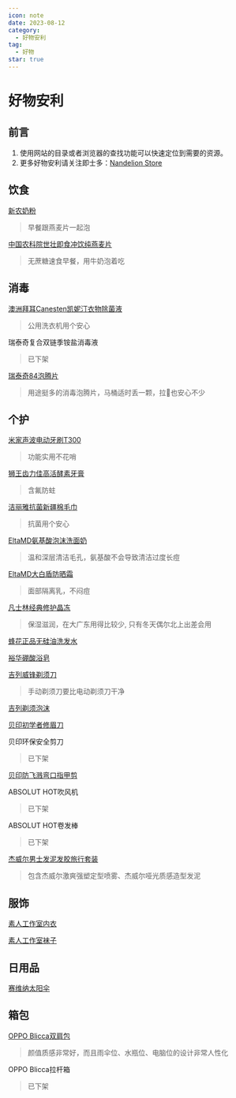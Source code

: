```yaml
---
icon: note
date: 2023-08-12
category:
  - 好物安利
tag:
  - 好物
star: true
---
```


# 好物安利

## 前言

1. 使用网站的目录或者浏览器的查找功能可以快速定位到需要的资源。
2. 更多好物安利请关注即士多：[Nandelion Store](https://m.jstore.site/store/5e881d1a5ededd00186f03ce)

## 饮食

[新农奶粉](https://m.tb.cn/h.52tV1PK)
> 早餐跟燕麦片一起泡

[中国农科院世壮即食冲饮纯燕麦片](https://m.tb.cn/h.52cBWYS)
> 无蔗糖速食早餐，用牛奶泡着吃

## 消毒

[澳洲拜耳Canesten凯妮汀衣物除菌液](https://m.tb.cn/h.5XRxbW4)
> 公用洗衣机用个安心

瑞泰奇复合双链季铵盐消毒液
> 已下架

[瑞泰奇84泡腾片](https://m.tb.cn/h.52XZoLZ?tk=6m3LdwcEDao)
> 用途挺多的消毒泡腾片，马桶适时丢一颗，拉💩也安心不少

## 个护

[米家声波电动牙刷T300](https://m.tb.cn/h.5O5hwxT?tk=B3xxWUatKl7)
> 功能实用不花哨

[狮王齿力佳高活酵素牙膏](https://m.tb.cn/h.5Nf3ux0)
> 含氟防蛀

[洁丽雅抗菌新疆棉毛巾](https://m.tb.cn/h.5mjPyVJ)
> 抗菌用个安心

[EltaMD氨基酸泡沫洗面奶](https://m.tb.cn/h.5NkXlen)
> 温和深层清洁毛孔，氨基酸不会导致清洁过度长痘

[EltaMD大白盾防晒霜](https://m.tb.cn/h.5OlMmfb)
> 面部隔离乳，不闷痘

[凡士林经典修护晶冻](https://m.tb.cn/h.5mXBBGP)
> 保湿滋润，在大广东用得比较少, 只有冬天偶尔北上出差会用

[蜂花正品无硅油洗发水](https://m.tb.cn/h.5mqDNfG)

[裕华硼酸浴皂](https://m.tb.cn/h.5OlGGAL)

[吉列威锋剃须刀](https://m.tb.cn/h.5N4uK7H)
> 手动剃须刀要比电动剃须刀干净

[吉列剃须泡沫](https://m.tb.cn/h.5N9BX7t)

[贝印初学者修眉刀](https://m.tb.cn/h.5mjbN9h)

贝印环保安全剪刀
> 已下架

[贝印防飞溅弯口指甲剪](https://m.tb.cn/h.5O55yVi)

ABSOLUT HOT吹风机
> 已下架

ABSOLUT HOT卷发棒
> 已下架

[杰威尔男士发泥发胶旅行套装](https://m.tb.cn/h.5mXtL6Z)
> 包含杰威尔激爽强塑定型喷雾、杰威尔哑光质感造型发泥

## 服饰

[素人工作室内衣](https://m.tb.cn/h.5mjkkHb?tk=5BDYWUZZGMG)

[素人工作室袜子](https://m.tb.cn/h.5Nfh2Kr?tk=GSVfWUZZhJE)

## 日用品

[赛维纳太阳伞](https://m.tb.cn/h.5OwosCh)

## 箱包

[OPPO Blicca双肩包](https://j.youzan.com/0zd3S6)
> 颜值质感非常好，而且雨伞位、水瓶位、电脑位的设计非常人性化

OPPO Blicca拉杆箱
> 已下架